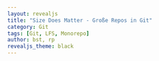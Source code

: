 ```yaml
---
layout: revealjs
title: "Size Does Matter - Große Repos in Git"
category: Git
tags: [Git, LFS, Monorepo]
author: bst, rp
revealjs_theme: black
---
```


<section data-markdown="00/intro.md" data-separator-vertical="^====*\n"></section>
<section data-markdown="01/monorepos.md" data-separator-vertical="^====*\n"></section>
<section data-markdown="02/gross.md" data-separator-vertical="^====*\n"></section>
<section data-markdown="03/anzahl-dateien.md" data-separator-vertical="^====*\n"></section>
<section data-markdown="04/datenvolumen.md" data-separator-vertical="^====*\n"></section>
<section data-markdown="05/anzahl-teams.md" data-separator-vertical="^====*\n"></section>
<section data-markdown="06/viele-commits.md" data-separator-vertical="^====*\n"></section>
<section data-markdown="08/submodules-subtrees.md" data-separator-vertical="^====*\n"></section>
<section data-markdown="09/ueberblick-loesungen.md" data-separator-vertical="^====*\n"></section>
<section data-markdown="10/wenn-das-nicht-reicht.md" data-separator-vertical="^====*\n"></section>
<section data-markdown="99/meta.md" data-separator-vertical="^====*\n"></section>
<section data-markdown="09/fragen.md" data-separator-vertical="^====*\n"></section>
